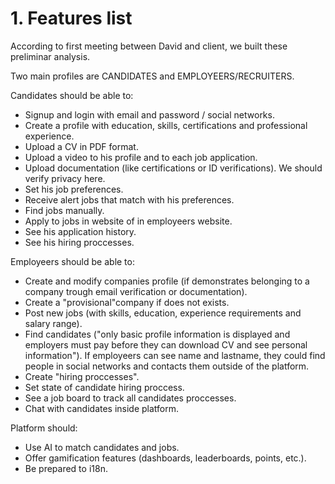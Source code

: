 # 1. Features list

According to first meeting between David and client, we built these preliminar analysis.

Two main profiles are CANDIDATES and EMPLOYEERS/RECRUITERS.

Candidates should be able to:

- Signup and login with email and password / social networks.
- Create a profile with education, skills, certifications and professional experience.
- Upload a CV in PDF format.
- Upload a video to his profile and to each job application.
- Upload documentation (like certifications or ID verifications). We should verify privacy here.
- Set his job preferences.
- Receive alert jobs that match with his preferences.
- Find jobs manually.
- Apply to jobs in website of in employeers website.
- See his application history.
- See his hiring proccesses.

Employeers should be able to:

- Create and modify companies profile (if demonstrates belonging to a company trough email verification or documentation).
- Create a "provisional"company if does not exists.
- Post new jobs (with skills, education, experience requirements and salary range).
- Find candidates ("only basic profile information is displayed and employers must pay before they can download CV and see personal information"). If employeers can see name and lastname, they could find people in social networks and contacts them outside of the platform. 
- Create "hiring proccesses".
- Set state of candidate hiring proccess.
- See a job board to track all candidates proccesses.
- Chat with candidates inside platform.

Platform should:

- Use AI to match candidates and jobs.
- Offer gamification features (dashboards, leaderboards, points, etc.).
- Be prepared to i18n.